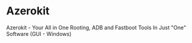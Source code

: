 # Azerokit
Azerokit - Your All in One Rooting, ADB and Fastboot Tools In Just "One" Software (GUI - Windows)​
